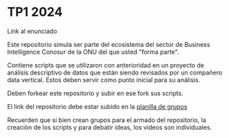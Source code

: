 # TP1 2024

Link al enunciado

Este repositorio simula ser parte del ecosistema del sector de Business Intelligence Conosur de la ONU del que usted "forma parte".

Contiene scripts que se utilizaron con anterioridad en un proyecto de análisis descriptivo de datos que están siendo revisados por un compañero data vertical. Estos deben servir como punto inicial para su análisis.

Deben forkear este repositorio y subir en ese fork sus scripts. 

El link del repositorio debe estar subido en la [planilla de grupos](https://docs.google.com/spreadsheets/d/1S0IQOIsgP7tBq68fLhkuOspvG357gA7sPYkn89vLTpI/edit#gid=0)

Recuerden que si bien crean grupos para el armado del repositorio, la creaciòn de los scripts y para debatir ideas, los videos son individuales.

